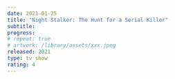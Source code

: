 ```yaml
---
date: 2021-01-25
title: "Night Stalker: The Hunt for a Serial Killer"
subtitle:
progress:
# repeat: true
# artwork: /library/assets/xxx.jpeg
released: 2021
type: tv show
rating: 4
---
```

